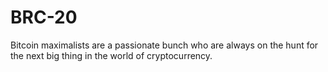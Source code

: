 # BRC-20
Bitcoin maximalists are a passionate bunch who are always on the hunt for the next big thing in the world of cryptocurrency. 
